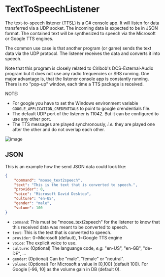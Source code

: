 # TextToSpeechListener

The text-to-speech listener (TTSL) is a C# console app. It will listen for data transferred via a UDP socket.
The incoming data is expected to be in JSON format. The contained text will be synthesized to speech via the Microsoft or Google TTS engines.

The common use case is that another program (or game) sends the text data via the UDP protocol. The listener receives the data and converts it into speech.

Note that this program is closely related to Ciribob's DCS-External-Audio program but it does not use any radio frequencies or SRS running.
One major advantage is, that the listener console app is constantly running. There is no "pop-up" window, each time a TTS package is received.

NOTE:
* For google you have to set the Windows environment variable `GOOGLE_APPLICATION_CREDENTIALS` to point to google crendentials file.
* The default UDP port of the listener is 11042. But it can be configured to use any other port. 
* The TTS messages are played synchronously, *i.e.* they are played one after the other and do not overlap each other.

![image](https://user-images.githubusercontent.com/28947887/234686638-79272a70-aaff-426d-9d01-6252bf779a1b.png)

## JSON
This is an example how the send JSON data could look like:
```json
{
    "command": "moose_text2speech",
    "text": "This is the text that is converted to speech.",
    "provider": 0,
    "voice": "Microsoft David Desktop",
    "culture": "en-US",
    "gender": "male",
    "volume": 100
}
```
* `command`: This must be "moose_text2speech" for the listener to know that this received data was meant to be converted to speech.
* `text`: This is the text that is converted to speech.
* `provider`: 0=Microsoft (default), 1=Google TTS engine
* `voice`: The explicit voice to use.
* `culture`: (Optional) The languange code, *e.g.* "en-US", "en-GB", "de-DE", ...
* `gender`: (Optional) Can be "male", "female" or "neutral".
* `volume`: (Optional) For Microsoft a value in [0,100] (default 100). For Google [-96, 10] as the volume gain in DB (default 0).

